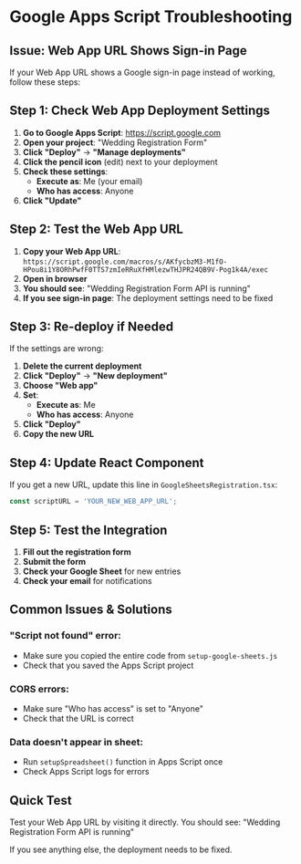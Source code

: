 # Google Apps Script Troubleshooting

## Issue: Web App URL Shows Sign-in Page

If your Web App URL shows a Google sign-in page instead of working, follow these steps:

## Step 1: Check Web App Deployment Settings

1. **Go to Google Apps Script**: https://script.google.com
2. **Open your project**: "Wedding Registration Form"
3. **Click "Deploy"** → **"Manage deployments"**
4. **Click the pencil icon** (edit) next to your deployment
5. **Check these settings**:
   - **Execute as**: Me (your email)
   - **Who has access**: Anyone
6. **Click "Update"**

## Step 2: Test the Web App URL

1. **Copy your Web App URL**: `https://script.google.com/macros/s/AKfycbzM3-M1fO-HPou8i1Y8ORhPwfF0TTS7zmIeRRuXfHMlezwTHJPR24QB9V-Pog1k4A/exec`
2. **Open in browser**
3. **You should see**: "Wedding Registration Form API is running"
4. **If you see sign-in page**: The deployment settings need to be fixed

## Step 3: Re-deploy if Needed

If the settings are wrong:

1. **Delete the current deployment**
2. **Click "Deploy"** → **"New deployment"**
3. **Choose "Web app"**
4. **Set**:
   - **Execute as**: Me
   - **Who has access**: Anyone
5. **Click "Deploy"**
6. **Copy the new URL**

## Step 4: Update React Component

If you get a new URL, update this line in `GoogleSheetsRegistration.tsx`:

```javascript
const scriptURL = 'YOUR_NEW_WEB_APP_URL';
```

## Step 5: Test the Integration

1. **Fill out the registration form**
2. **Submit the form**
3. **Check your Google Sheet** for new entries
4. **Check your email** for notifications

## Common Issues & Solutions

### "Script not found" error:
- Make sure you copied the entire code from `setup-google-sheets.js`
- Check that you saved the Apps Script project

### CORS errors:
- Make sure "Who has access" is set to "Anyone"
- Check that the URL is correct

### Data doesn't appear in sheet:
- Run `setupSpreadsheet()` function in Apps Script once
- Check Apps Script logs for errors

## Quick Test

Test your Web App URL by visiting it directly. You should see:
"Wedding Registration Form API is running"

If you see anything else, the deployment needs to be fixed. 